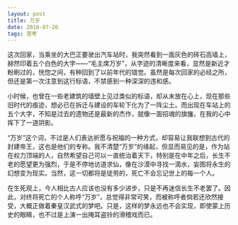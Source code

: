 ```yaml
---
layout: post
title: 万岁
date: 2018-07-26
tags: 思考
---
```


这次回家，当乘坐的大巴正要驶出汽车站时，我突然看到一面灰色的砖石高墙上，赫然印着五个白色的大字——“毛主席万岁”，从字迹的清晰度来看，显然是新近才粉刷过的，恍惚之间，有种回到了以前年代的错觉。虽然是每次回家的必经之所，但还是第一次注意到这行标语，不禁感到一种深深的违和感。

小时候，也曾在一些老建筑的墙壁上见过类似的标语，却从未放在心上，现在那些旧时代的痕迹，想必已在拆迁与建设的车轮下化为了一阵尘土。而出现在车站上的五个大字，不知是过去的遗物还是最新的杰作，就像一面招魂的旗旛，在我的心中挥下了一道阴影。

“万岁”这个词，不过是人们表达祈愿与祝福的一种方式，却容易让我联想到古代的封建帝王，这也是他们的专称。我不清楚“万岁”的缘起，但显而易见的是，作为站在权力顶端的人，自然希望自己可以一直统治着天下，特别是在中年之后，长生不老的愿望更为强烈，于是不停地访道求仙，像在沙漠中寻找一滴水，妄图将永生的幻想变为现实。当然，这一切都将是徒劳的，死亡不会忘记世上的每一个人。

在生死观上，今人相比古人应该也没有多少进步，只是不再迷信长生不老罢了。因此，对终将死亡的个人称呼“万岁”，总觉得非常可笑，而被称呼者倘若还欣然接受，大概正做着秦皇汉武式的梦吧。只是，这样的梦永远也不会实现，即使蒙上历史的眼睛，也不过是上演一出掩耳盗铃的滑稽戏而已。